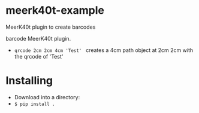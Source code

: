 # meerk40t-example
MeerK40t plugin to create barcodes


barcode MeerK40t plugin.

* `qrcode 2cm 2cm 4cm 'Test' ` creates a 4cm path object at 2cm 2cm with the qrcode of 'Test'


# Installing

* Download into a directory:
* `$ pip install .`
